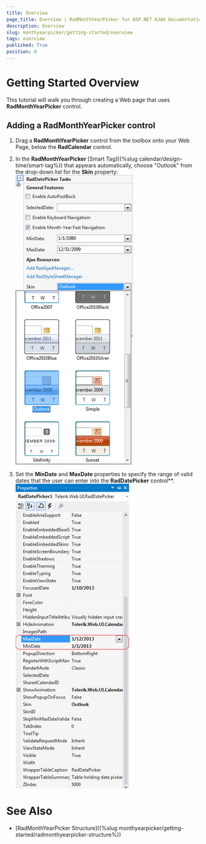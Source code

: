 ```yaml
---
title: Overview
page_title: Overview | RadMonthYearPicker for ASP.NET AJAX Documentation
description: Overview
slug: monthyearpicker/getting-started/overview
tags: overview
published: True
position: 0
---
```


# Getting Started Overview



This tutorial will walk you through creating a Web page that uses **RadMonthYearPicker** control.

## Adding a RadMonthYearPicker control

1. Drag a **RadMonthYearPicker** control from the toolbox onto your Web Page, below the **RadCalendar** control.

2. In the **RadMonthYearPicker** [Smart Tag]({%slug calendar/design-time/smart-tag%}) that appears automatically, choose "Outlook" from the drop-down list for the **Skin** property:
![](images/ChooseRadDatePickerSkin.png)

3. Set the **MinDate** and **MaxDate** properties to specify the range of valid dates that the user can enter into the **RadDatePicker** control**.
![Setting min and max date](images/GettingStarted_AddingRadCalendar011_MinMaxDate.png)


# See Also

 * [RadMonthYearPicker Structure]({%slug monthyearpicker/getting-started/radmonthyearpicker-structure%})
 
 
